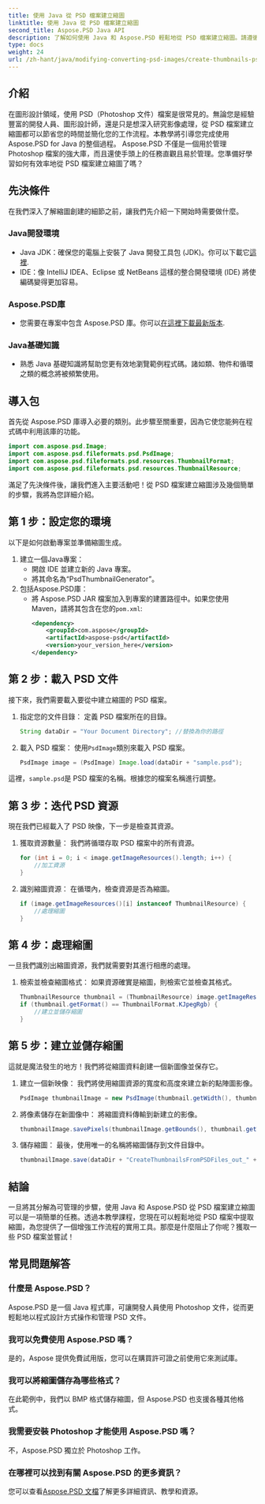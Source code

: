 ```yaml
---
title: 使用 Java 從 PSD 檔案建立縮圖
linktitle: 使用 Java 從 PSD 檔案建立縮圖
second_title: Aspose.PSD Java API
description: 了解如何使用 Java 和 Aspose.PSD 輕鬆地從 PSD 檔案建立縮圖。請遵循我們的無縫影像處理逐步指南。
type: docs
weight: 24
url: /zh-hant/java/modifying-converting-psd-images/create-thumbnails-psd-files/
---
```

## 介紹
在圖形設計領域，使用 PSD（Photoshop 文件）檔案是很常見的。無論您是經驗豐富的開發人員、圖形設計師，還是只是想深入研究影像處理，從 PSD 檔案建立縮圖都可以節省您的時間並簡化您的工作流程。本教學將引導您完成使用 Aspose.PSD for Java 的整個過程。 Aspose.PSD 不僅是一個用於管理 Photoshop 檔案的強大庫，而且還使手頭上的任務直觀且易於管理。您準備好學習如何有效率地從 PSD 檔案建立縮圖了嗎？
## 先決條件
在我們深入了解縮圖創建的細節之前，讓我們先介紹一下開始時需要做什麼。
### Java開發環境
-  Java JDK：確保您的電腦上安裝了 Java 開發工具包 (JDK)。你可以下載它[這裡](https://www.oracle.com/java/technologies/javase-jdk11-downloads.html).
- IDE：像 IntelliJ IDEA、Eclipse 或 NetBeans 這樣的整合開發環境 (IDE) 將使編碼變得更加容易。
### Aspose.PSD庫
- 您需要在專案中包含 Aspose.PSD 庫。你可以[在這裡下載最新版本](https://releases.aspose.com/psd/java/).
### Java基礎知識
- 熟悉 Java 基礎知識將幫助您更有效地瀏覽範例程式碼。諸如類、物件和循環之類的概念將被頻繁使用。
## 導入包
首先從 Aspose.PSD 庫導入必要的類別。此步驟至關重要，因為它使您能夠在程式碼中利用該庫的功能。
```java
import com.aspose.psd.Image;
import com.aspose.psd.fileformats.psd.PsdImage;
import com.aspose.psd.fileformats.psd.resources.ThumbnailFormat;
import com.aspose.psd.fileformats.psd.resources.ThumbnailResource;
```
滿足了先決條件後，讓我們進入主要活動吧！從 PSD 檔案建立縮圖涉及幾個簡單的步驟，我將為您詳細介紹。
## 第 1 步：設定您的環境
以下是如何啟動專案並準備縮圖生成。
1. 建立一個Java專案：
   - 開啟 IDE 並建立新的 Java 專案。
   - 將其命名為“PsdThumbnailGenerator”。
2. 包括Aspose.PSD庫：
   - 將 Aspose.PSD JAR 檔案加入到專案的建置路徑中。如果您使用 Maven，請將其包含在您的`pom.xml`:
     ```xml
     <dependency>
         <groupId>com.aspose</groupId>
         <artifactId>aspose-psd</artifactId>
         <version>your_version_here</version>
     </dependency>
     ```
## 第 2 步：載入 PSD 文件
接下來，我們需要載入要從中建立縮圖的 PSD 檔案。 
1. 指定您的文件目錄：
   定義 PSD 檔案所在的目錄。
   ```java
   String dataDir = "Your Document Directory"; //替換為你的路徑
   ```
2. 載入 PSD 檔案：
   使用`PsdImage`類別來載入 PSD 檔案。
   ```java
   PsdImage image = (PsdImage) Image.load(dataDir + "sample.psd");
   ```
這裡，`sample.psd`是 PSD 檔案的名稱。根據您的檔案名稱進行調整。
## 第 3 步：迭代 PSD 資源
現在我們已經載入了 PSD 映像，下一步是檢查其資源。
1. 獲取資源數量：
   我們將循環存取 PSD 檔案中的所有資源。
   ```java
   for (int i = 0; i < image.getImageResources().length; i++) {
       //加工資源
   }
   ```
   
2. 識別縮圖資源：
   在循環內，檢查資源是否為縮圖。
   ```java
   if (image.getImageResources()[i] instanceof ThumbnailResource) {
       //處理縮圖
   }
   ```
## 第 4 步：處理縮圖
一旦我們識別出縮圖資源，我們就需要對其進行相應的處理。
1. 檢索並檢查縮圖格式：
   如果資源確實是縮圖，則檢索它並檢查其格式。
   ```java
   ThumbnailResource thumbnail = (ThumbnailResource) image.getImageResources()[i];
   if (thumbnail.getFormat() == ThumbnailFormat.KJpegRgb) {
       //建立並儲存縮圖
   }
   ```
## 第 5 步：建立並儲存縮圖
這就是魔法發生的地方！我們將從縮圖資料創建一個新圖像並保存它。
1. 建立一個新映像：
   我們將使用縮圖資源的寬度和高度來建立新的點陣圖影像。
   ```java
   PsdImage thumbnailImage = new PsdImage(thumbnail.getWidth(), thumbnail.getHeight());
   ```
2. 將像素儲存在新圖像中：
   將縮圖資料傳輸到新建立的影像。
   ```java
   thumbnailImage.savePixels(thumbnailImage.getBounds(), thumbnail.getThumbnailData());
   ```
3. 儲存縮圖：
   最後，使用唯一的名稱將縮圖儲存到文件目錄中。
   ```java
   thumbnailImage.save(dataDir + "CreateThumbnailsFromPSDFiles_out_" + i + ".bmp");
   ```

## 結論
一旦將其分解為可管理的步驟，使用 Java 和 Aspose.PSD 從 PSD 檔案建立縮圖可以是一項簡單的任務。透過本教學課程，您現在可以輕鬆地從 PSD 檔案中提取縮圖，為您提供了一個增強工作流程的實用工具。那麼是什麼阻止了你呢？獲取一些 PSD 檔案並嘗試！
## 常見問題解答
### 什麼是 Aspose.PSD？
Aspose.PSD 是一個 Java 程式庫，可讓開發人員使用 Photoshop 文件，從而更輕鬆地以程式設計方式操作和管理 PSD 文件。
### 我可以免費使用 Aspose.PSD 嗎？
是的，Aspose 提供免費試用版，您可以在購買許可證之前使用它來測試庫。
### 我可以將縮圖儲存為哪些格式？
在此範例中，我們以 BMP 格式儲存縮圖，但 Aspose.PSD 也支援各種其他格式。
### 我需要安裝 Photoshop 才能使用 Aspose.PSD 嗎？
不，Aspose.PSD 獨立於 Photoshop 工作。
### 在哪裡可以找到有關 Aspose.PSD 的更多資訊？
您可以查看[Aspose.PSD 文檔](https://reference.aspose.com/psd/java/)了解更多詳細資訊、教學和資源。